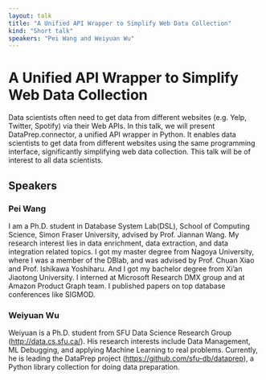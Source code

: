 ```yaml
---
layout: talk
title: "A Unified API Wrapper to Simplify Web Data Collection"
kind: "Short talk"
speakers: "Pei Wang and Weiyuan Wu"
---
```


# A Unified API Wrapper to Simplify Web Data Collection

Data scientists often need to get data from different websites  (e.g. Yelp, Twitter, Spotify) via their Web APIs. In this talk, we will present DataPrep.connector, a unified API wrapper in Python. It enables data scientists to get data from different websites using the same programming interface, significantly simplifying web data collection. This talk will be of interest to all data scientists.

## Speakers

### Pei Wang

I am a Ph.D. student in Database System Lab(DSL), School of Computing Science, Simon Fraser University, advised by Prof. Jiannan Wang. My research interest lies in data enrichment, data extraction, and data integration related topics. I got my master degree from Nagoya University, where I was a member of the DBlab, and was advised by Prof. Chuan Xiao and Prof. Ishikawa Yoshiharu. And I got my bachelor degree from Xi’an Jiaotong University.
I interned at Microsoft Research DMX group and at Amazon Product Graph team.
I published papers on top database conferences like SIGMOD.

### Weiyuan Wu

Weiyuan is a Ph.D. student from SFU Data Science Research Group (http://data.cs.sfu.ca/). His research interests include Data Management, ML Debugging, and applying Machine Learning to real problems. Currently, he is leading the DataPrep project (https://github.com/sfu-db/dataprep), a Python library collection for doing data preparation.
